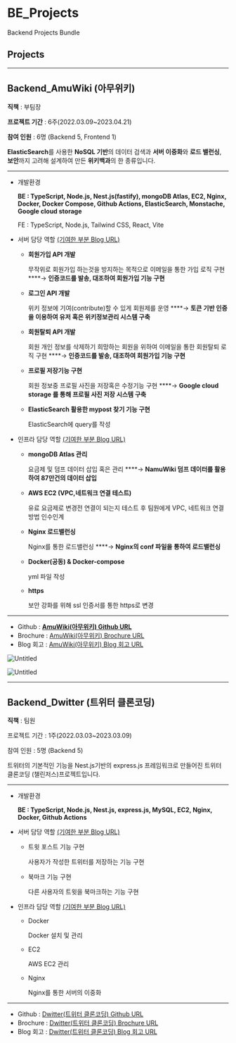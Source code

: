 # BE_Projects
Backend Projects Bundle

## Projects

---

## Backend_AmuWiki **(아무위키)**

**직책** : 부팀장

**프로젝트 기간** : 6주(2022.03.09~2023.04.21)

**참여 인원** : 6명 
(Backend 5, Frontend 1)

**ElasticSearch**를 사용한 **NoSQL 기반**의 데이터 검색과 **서버 이중화**와 **로드 밸런싱**, **보안**까지 고려해 설계하여 만든 **위키백과**의 한 종류입니다.

---

- 개발환경
    
    **BE : TypeScript, Node.js, Nest.js(fastify), mongoDB Atlas, 
    EC2, Nginx, Docker, Docker Compose, Github Actions, ElasticSearch, Monstache, 
    Google cloud storage**
    
    FE : TypeScript, Node.js, Tailwind CSS, React, Vite
    
- 서버 담당 역할 [(기여한 부분 Blog URL)](https://jrogrammer.tistory.com/242)
    - **회원가입 API 개발**
        
        무작위로 회원가입 하는것을 방지하는 목적으로 이메일을 통한 가입 로직 구현
        ****→ **인증코드를 발송, 대조하여 회원가입 기능 구현**
        
    - **로그인 API 개발**
        
        위키 정보에 기여(contribute)할 수 있게 회원제를 운영
        ****→ **토큰 기반 인증을 이용하여 유저 혹은 위키정보관리 시스템 구축**
        
    - **회원탈퇴 API 개발**
        
        회원 개인 정보를 삭제하기 희망하는 회원을 위하여 이메일을 통한 회원탈퇴 로직 구현
        ****→ **인증코드를 발송, 대조하여 회원가입 기능 구현**
        
    - **프로필 저장기능 구현**
        
        회원 정보중 프로필 사진을 저장혹은 수정기능 구현
        ****→ **Google cloud storage 를 통해 프로필 사진 저장 시스템 구축**
        
    - **ElasticSearch 활용한 mypost 찾기 기능 구현**
        
        ElasticSearch에 query를 작성 
        
- 인프라 담당 역할 [(기여한 부분 Blog URL)](https://jrogrammer.tistory.com/242)
    - **mongoDB Atlas 관리**
        
        요금제 및 덤프 데이터 삽입 혹은 관리
        ****→ **NamuWiki 덤프 데이터를 활용하여 87만건의 데이터 삽입**
        
    - **AWS EC2 (VPC,네트워크 연결 테스트)**
        
        유료 요금제로 변경전 연결이 되는지 테스트 후 팀원에게 
        VPC, 네트워크 연결 방법 인수인계
        
    - **Nginx 로드밸런싱**
        
        Nginx를 통한 로드밸런싱
        ****→ **Nginx의 conf 파일을 통하여 로드밸런싱**
        
    - **Docker(공동) & Docker-compose**
        
        yml 파일 작성
        
    - **https**
        
        보안 강화를 위해 ssl 인증서를 통한 https로 변경
        

---

- Github : [**AmuWiki(아무위키) Github URL**](https://github.com/lkw9/amu_be)
- Brochure : [AmuWiki(아무위키) Brochure URL](https://www.notion.so/AmuWiki-87-4c216ba5fe50498280e3c6a252286d55?pvs=21)
- Blog 회고 : [AmuWiki(아무위키) Blog 회고 URL](https://jrogrammer.tistory.com/238)

![Untitled](https://s3-us-west-2.amazonaws.com/secure.notion-static.com/63de5777-4926-4b5c-b120-58c78880b07b/Untitled.png)

![Untitled](https://s3-us-west-2.amazonaws.com/secure.notion-static.com/36cffc3d-1fda-47ca-8eec-3ab1f7e021e0/Untitled.png)

---

## Backend_Dwitter **(트위터 클론코딩)**

**직책** : 팀원

프로젝트 기간 : 1주(2022.03.03~2023.03.09)

참여 인원 : 5명 
(Backend 5)

트위터의 기본적인 기능을 Nest.js기반의 express.js 프레임워크로 만들어진 트위터 클론코딩 (챌린저스)프로젝트입니다.

---

- 개발환경
    
    **BE : TypeScript, Node.js, Nest.js, express.js, MySQL, 
    EC2, Nginx, Docker, Github Actions**
    
- 서버 담당 역할 [(기여한 부분 Blog URL)](https://jrogrammer.tistory.com/228)
    - 트윗 포스트 기능 구현
        
        사용자가 작성한 트위터를 저장하는 기능 구현
        
    - 북마크 기능 구현
        
        다른 사용자의 트윗을 북마크하는 기능 구현
        
- 인프라 담당 역할 [(기여한 부분 Blog URL)](https://jrogrammer.tistory.com/228)
    - Docker
        
        Docker 설치 및 관리
        
    - EC2
        
        AWS EC2 관리
        
    - Nginx
        
        Nginx를 통한 서버의 이중화
        

---

- Github : [Dwitter(트위터 클론코딩) Github URL](https://github.com/goingtodev/CloneCoding_Twitter_BE)
- Brochure : [Dwitter(트위터 클론코딩) Brochure URL](https://www.notion.so/99-2-a0d1e7a7e3f34c67b379b838c1d74741?pvs=21)
- Blog 회고 : [Dwitter(트위터 클론코딩) Blog 회고 URL](https://jrogrammer.tistory.com/228)

